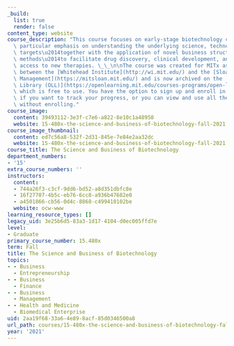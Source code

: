 ```yaml
---
_build:
  list: true
  render: false
content_type: website
course_description: "This course focuses on early-stage biotechnology companies with\
  \ particular emphasis on understanding the underlying science, technology, and disease\
  \ targets\u2014together with the application of novel business structures and financing\
  \ methods\u2014to facilitate drug discovery, clinical development, and greater patient\
  \ access to new therapies. \_\_\n\nThe course was created for MITx as a collaboration\
  \ between the [Whitehead Institute](http://wi.mit.edu/) and the [Sloan School of\
  \ Management](https://mitsloan.mit.edu/) and is now archived on the [Open Learning\
  \ Library (OLL)](https://openlearning.mit.edu/courses-programs/open-learning-library),\
  \ which is free to use. You have the option to sign up and enroll in each module\
  \ if you want to track your progress, or you can view and use all the materials\
  \ without enrolling."
course_image:
  content: 39493112-3e3f-c7e6-a822-8e10c1a48950
  website: 15-480x-the-science-and-business-of-biotechnology-fall-2021
course_image_thumbnail:
  content: ed7c56a8-532f-2d31-845e-7e84e2aa32dc
  website: 15-480x-the-science-and-business-of-biotechnology-fall-2021
course_title: The Science and Business of Biotechnology
department_numbers:
- '15'
extra_course_numbers: ''
instructors:
  content:
  - 744a26f3-c3cf-9dd6-bd52-a8d351dbfc8e
  - 16f27707-4b5c-eb76-6cc8-a936b47682e0
  - a4501866-cb56-0d4c-8868-c499410102be
  website: ocw-www
learning_resource_types: []
legacy_uid: 3e25b6d5-83a3-1d17-4104-d0ec005ffd7e
level:
- Graduate
primary_course_number: 15.480x
term: Fall
title: The Science and Business of Biotechnology
topics:
- - Business
  - Entrepreneurship
- - Business
  - Finance
- - Business
  - Management
- - Health and Medicine
  - Biomedical Enterprise
uid: 2aa19f68-33a6-4e89-8acf-85d0346500a8
url_path: courses/15-480x-the-science-and-business-of-biotechnology-fall-2021
year: '2021'
---
```


